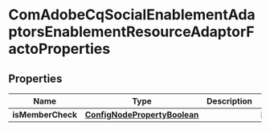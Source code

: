 

# ComAdobeCqSocialEnablementAdaptorsEnablementResourceAdaptorFactoProperties

## Properties

Name | Type | Description | Notes
------------ | ------------- | ------------- | -------------
**isMemberCheck** | [**ConfigNodePropertyBoolean**](ConfigNodePropertyBoolean.md) |  |  [optional]




